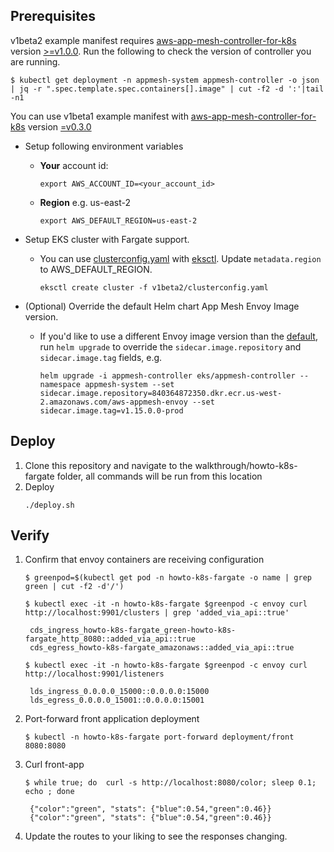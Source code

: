 ## Prerequisites

v1beta2 example manifest requires [aws-app-mesh-controller-for-k8s](https://github.com/aws/aws-app-mesh-controller-for-k8s) version [>=v1.0.0](https://github.com/aws/aws-app-mesh-controller-for-k8s/releases/tag/v1.0.0). Run the following to check the version of controller you are running.
```
$ kubectl get deployment -n appmesh-system appmesh-controller -o json | jq -r ".spec.template.spec.containers[].image" | cut -f2 -d ':'|tail -n1
```

You can use v1beta1 example manifest with [aws-app-mesh-controller-for-k8s](https://github.com/aws/aws-app-mesh-controller-for-k8s) version [=v0.3.0](https://github.com/aws/aws-app-mesh-controller-for-k8s/blob/legacy-controller/CHANGELOG.md)

- Setup following environment variables
  - **Your** account id:
    ```
    export AWS_ACCOUNT_ID=<your_account_id>
    ```
  - **Region** e.g. us-east-2
    ```
    export AWS_DEFAULT_REGION=us-east-2
    ```

- Setup EKS cluster with Fargate support.
  - You can use [clusterconfig.yaml](./clusterconfig.yaml) with [eksctl](https://eksctl.io). Update `metadata.region` to AWS_DEFAULT_REGION. 
    ```
    eksctl create cluster -f v1beta2/clusterconfig.yaml
    ```

- (Optional) Override the default Helm chart App Mesh Envoy Image version.
  - If you'd like to use a different Envoy image version than the [default](https://github.com/aws/eks-charts/tree/master/stable/appmesh-controller#configuration), run `helm upgrade` to override the `sidecar.image.repository` and `sidecar.image.tag` fields, e.g.
    ```
    helm upgrade -i appmesh-controller eks/appmesh-controller --namespace appmesh-system --set sidecar.image.repository=840364872350.dkr.ecr.us-west-2.amazonaws.com/aws-appmesh-envoy --set sidecar.image.tag=v1.15.0.0-prod
    ```

## Deploy
1. Clone this repository and navigate to the walkthrough/howto-k8s-fargate folder, all commands will be run from this location
2. Deploy
    ```.
    ./deploy.sh
    ```

## Verify

1. Confirm that envoy containers are receiving configuration
   ```
   $ greenpod=$(kubectl get pod -n howto-k8s-fargate -o name | grep green | cut -f2 -d'/')

   $ kubectl exec -it -n howto-k8s-fargate $greenpod -c envoy curl http://localhost:9901/clusters | grep 'added_via_api::true'

    cds_ingress_howto-k8s-fargate_green-howto-k8s-fargate_http_8080::added_via_api::true
    cds_egress_howto-k8s-fargate_amazonaws::added_via_api::true

   $ kubectl exec -it -n howto-k8s-fargate $greenpod -c envoy curl http://localhost:9901/listeners

    lds_ingress_0.0.0.0_15000::0.0.0.0:15000
    lds_egress_0.0.0.0_15001::0.0.0.0:15001
   ```
2. Port-forward front application deployment
   ```
   $ kubectl -n howto-k8s-fargate port-forward deployment/front 8080:8080
   ```
3. Curl front-app
   ```
   $ while true; do  curl -s http://localhost:8080/color; sleep 0.1; echo ; done

    {"color":"green", "stats": {"blue":0.54,"green":0.46}}
    {"color":"green", "stats": {"blue":0.54,"green":0.46}}
   ```
4. Update the routes to your liking to see the responses changing.

